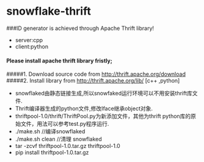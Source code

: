# snowflake-thrift
###ID generator is achieved through Apache Thrift library!
* server:cpp 
* client:python  
####  Please install apache thrift library fristly;
#####1. Download source code from http://thrift.apache.org/download
#####2. Install library from http://thrift.apache.org/lib/ [c++ ,python]

* snowflaked由静态链接生成,所以snowfaked运行环境可以不用安装thrift库文件.
* Thrift编译器生成的python文件,修改Iface继承object对象.
* thriftpool-1.0/thrift/ThriftPool.py为新添加文件，其他为thrift python库的原始文件，用法可以参考test.py程序运行.
* ./make.sh //编译snowflaked
* ./make.sh clean //清理 snowflaked
* tar -zcvf thriftpool-1.0.tar.gz thriftpool-1.0
* pip install thriftpool-1.0.tar.gz




